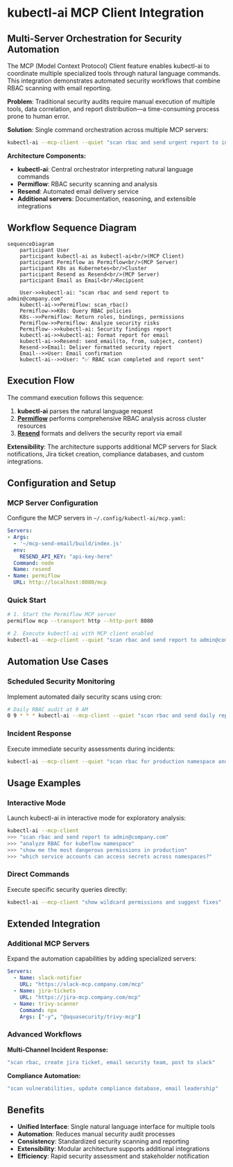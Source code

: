 # kubectl-ai MCP Client Integration

## Multi-Server Orchestration for Security Automation

The MCP (Model Context Protocol) Client feature enables kubectl-ai to coordinate multiple specialized tools through natural language commands. This integration demonstrates automated security workflows that combine RBAC scanning with email reporting.

**Problem**: Traditional security audits require manual execution of multiple tools, data correlation, and report distribution—a time-consuming process prone to human error.

**Solution**: Single command orchestration across multiple MCP servers:

```bash
kubectl-ai --mcp-client --quiet "scan rbac and send urgent report to incident-team@company.com from sender@company.com"
```

**Architecture Components:**
- **kubectl-ai**: Central orchestrator interpreting natural language commands
- **Permiflow**: RBAC security scanning and analysis
- **Resend**: Automated email delivery service
- **Additional servers**: Documentation, reasoning, and extensible integrations

## Workflow Sequence Diagram

```mermaid
sequenceDiagram
    participant User
    participant kubectl-ai as kubectl-ai<br/>(MCP Client)
    participant Permiflow as Permiflow<br/>(MCP Server)
    participant K8s as Kubernetes<br/>Cluster
    participant Resend as Resend<br/>(MCP Server)
    participant Email as Email<br/>Recipient

    User->>kubectl-ai: "scan rbac and send report to admin@company.com"
    kubectl-ai->>Permiflow: scan_rbac()
    Permiflow->>K8s: Query RBAC policies
    K8s-->>Permiflow: Return roles, bindings, permissions
    Permiflow->>Permiflow: Analyze security risks
    Permiflow-->>kubectl-ai: Security findings report
    kubectl-ai->>kubectl-ai: Format report for email
    kubectl-ai->>Resend: send_email(to, from, subject, content)
    Resend->>Email: Deliver formatted security report
    Email-->>User: Email confirmation
    kubectl-ai-->>User: "✅ RBAC scan completed and report sent"
```

## Execution Flow

The command execution follows this sequence:
1. **kubectl-ai** parses the natural language request
2. [**Permiflow**](https://github.com/tutran-se/permiflow) performs comprehensive RBAC analysis across cluster resources
4. [**Resend**](https://github.com/resend/mcp-send-email) formats and delivers the security report via email

**Extensibility**: The architecture supports additional MCP servers for Slack notifications, Jira ticket creation, compliance databases, and custom integrations.

## Configuration and Setup

### MCP Server Configuration

Configure the MCP servers in `~/.config/kubectl-ai/mcp.yaml`:

```yaml
Servers:
- Args:
  - '~/mcp-send-email/build/index.js'
  env:
    RESEND_API_KEY: "api-key-here"
  Command: node
  Name: resend
- Name: permiflow
  URL: http://localhost:8080/mcp

```

### Quick Start

```bash
# 1. Start the Permiflow MCP server
permiflow mcp --transport http --http-port 8080

# 2. Execute kubectl-ai with MCP client enabled
kubectl-ai --mcp-client --quiet "scan rbac and send report to admin@company.com from sec@company.com"
```

## Automation Use Cases

### Scheduled Security Monitoring

Implement automated daily security scans using cron:

```bash
# Daily RBAC audit at 9 AM
0 9 * * * kubectl-ai --mcp-client --quiet "scan rbac and send daily report to admin@company.com from sec@company.com"
```

### Incident Response

Execute immediate security assessments during incidents:

```bash
kubectl-ai --mcp-client --quiet "scan rbac for production namespace and send urgent report to incident-team@company.com from sec@company.com"
```

## Usage Examples

### Interactive Mode

Launch kubectl-ai in interactive mode for exploratory analysis:

```bash
kubectl-ai --mcp-client
>>> "scan rbac and send report to admin@company.com"
>>> "analyze RBAC for kubeflow namespace"
>>> "show me the most dangerous permissions in production"
>>> "which service accounts can access secrets across namespaces?"
```

### Direct Commands

Execute specific security queries directly:

```bash
kubectl-ai --mcp-client "show wildcard permissions and suggest fixes"
```

## Extended Integration

### Additional MCP Servers

Expand the automation capabilities by adding specialized servers:

```yaml
Servers:
  - Name: slack-notifier
    URL: "https://slack-mcp.company.com/mcp"
  - Name: jira-tickets
    URL: "https://jira-mcp.company.com/mcp"
  - Name: trivy-scanner
    Command: npx
    Args: ["-y", "@aquasecurity/trivy-mcp"]
```

### Advanced Workflows

**Multi-Channel Incident Response:**
```bash
"scan rbac, create jira ticket, email security team, post to slack"
```

**Compliance Automation:**
```bash
"scan vulnerabilities, update compliance database, email leadership"
```

## Benefits

- **Unified Interface**: Single natural language interface for multiple tools
- **Automation**: Reduces manual security audit processes
- **Consistency**: Standardized security scanning and reporting
- **Extensibility**: Modular architecture supports additional integrations
- **Efficiency**: Rapid security assessment and stakeholder notification
